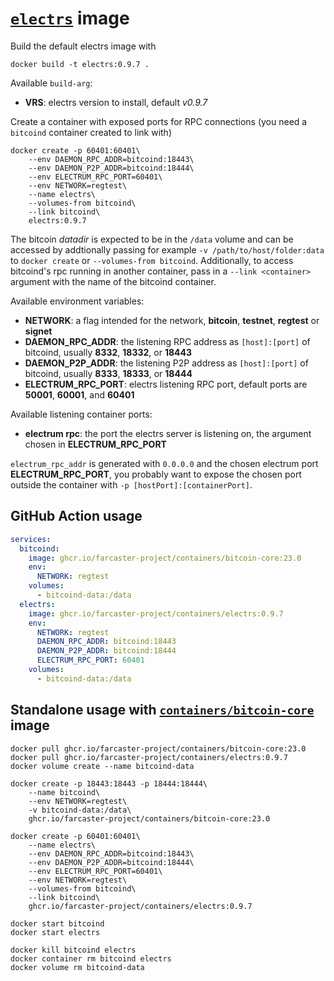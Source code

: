 # [`electrs`](https://github.com/romanz/electrs) image

Build the default electrs image with

```
docker build -t electrs:0.9.7 .
```

Available `build-arg`:

- **VRS**: electrs version to install, default _v0.9.7_

Create a container with exposed ports for RPC connections (you need a `bitcoind` container created to link with)

```
docker create -p 60401:60401\
    --env DAEMON_RPC_ADDR=bitcoind:18443\
    --env DAEMON_P2P_ADDR=bitcoind:18444\
    --env ELECTRUM_RPC_PORT=60401\
    --env NETWORK=regtest\
    --name electrs\
    --volumes-from bitcoind\
    --link bitcoind\
    electrs:0.9.7
```

The bitcoin _datadir_ is expected to be in the `/data` volume and can be accessed by addtionally passing for example `-v /path/to/host/folder:data` to `docker create` or `--volumes-from bitcoind`. Additionally, to access bitcoind's rpc running in another container, pass in a `--link <container>` argument with the name of the bitcoind container.

Available environment variables:

- **NETWORK**: a flag intended for the network, **bitcoin**, **testnet**, **regtest** or **signet**
- **DAEMON_RPC_ADDR**: the listening RPC address as `[host]:[port]` of bitcoind, usually **8332**, **18332**, or **18443**
- **DAEMON_P2P_ADDR**: the listening P2P address as `[host]:[port]` of bitcoind, usually **8333**, **18333**, or **18444**
- **ELECTRUM_RPC_PORT**: electrs listening RPC port, default ports are **50001**, **60001**, and **60401**

Available listening container ports:

- **electrum rpc**: the port the electrs server is listening on, the argument chosen in **ELECTRUM_RPC_PORT**

`electrum_rpc_addr` is generated with `0.0.0.0` and the chosen electrum port **ELECTRUM_RPC_PORT**, you probably want to expose the chosen port outside the container with `-p [hostPort]:[containerPort]`.

## GitHub Action usage

```yaml
services:
  bitcoind:
    image: ghcr.io/farcaster-project/containers/bitcoin-core:23.0
    env:
      NETWORK: regtest
    volumes:
      - bitcoind-data:/data
  electrs:
    image: ghcr.io/farcaster-project/containers/electrs:0.9.7
    env:
      NETWORK: regtest
      DAEMON_RPC_ADDR: bitcoind:18443
      DAEMON_P2P_ADDR: bitcoind:18444
      ELECTRUM_RPC_PORT: 60401
    volumes:
      - bitcoind-data:/data
```

## Standalone usage with [`containers/bitcoin-core`](https://github.com/farcaster-project/containers/tree/main/bitcoin-core) image

```
docker pull ghcr.io/farcaster-project/containers/bitcoin-core:23.0
docker pull ghcr.io/farcaster-project/containers/electrs:0.9.7
docker volume create --name bitcoind-data

docker create -p 18443:18443 -p 18444:18444\
    --name bitcoind\
    --env NETWORK=regtest\
    -v bitcoind-data:/data\
    ghcr.io/farcaster-project/containers/bitcoin-core:23.0

docker create -p 60401:60401\
    --name electrs\
    --env DAEMON_RPC_ADDR=bitcoind:18443\
    --env DAEMON_P2P_ADDR=bitcoind:18444\
    --env ELECTRUM_RPC_PORT=60401\
    --env NETWORK=regtest\
    --volumes-from bitcoind\
    --link bitcoind\
    ghcr.io/farcaster-project/containers/electrs:0.9.7

docker start bitcoind
docker start electrs

docker kill bitcoind electrs
docker container rm bitcoind electrs
docker volume rm bitcoind-data
```
